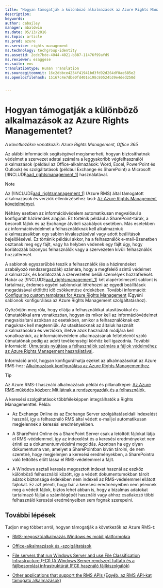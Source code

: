 ```yaml
---
title: "Hogyan támogatják a különböző alkalmazások az Azure Rights Managementet? | Azure RMS"
description: 
keywords: 
author: cabailey
manager: mbaldwin
ms.date: 05/13/2016
ms.topic: article
ms.prod: azure
ms.service: rights-management
ms.technology: techgroup-identity
ms.assetid: 2cdc7bde-4044-4021-b887-11476f99afd9
ms.reviewer: esaggese
ms.suite: ems
translationtype: Human Translation
ms.sourcegitcommit: 16c2dbbce4234f41941bd3fd92d264df0ae685e2
ms.openlocfilehash: 15167c4e7dbe0fd401e198c80524b39e4ded250d


---
```


# Hogyan támogatják a különböző alkalmazások az Azure Rights Managementet?

*A következőkre vonatkozik: Azure Rights Management, Office 365*

Az alábbi információk segítségével megismerheti, hogyan biztosíthatnak védelmet a szervezet adatai számára a leggyakoribb végfelhasználói alkalmazások (például az Office-alkalmazások: Word, Excel, PowerPoint és Outlook) és szolgáltatások (például Exchange és SharePoint) a Microsoft [!INCLUDE[aad_rightsmanagement_1](../includes/aad_rightsmanagement_1_md.md)] használatával. 
> [!NOTE]
> Az [!INCLUDE[aad_rightsmanagement_1](../includes/aad_rightsmanagement_1_md.md)] (Azure RMS) által támogatott alkalmazások és verziók ellenőrzéséhez lásd: [Az Azure Rights Management követelményei](../get-started/requirements-azure-rms.md).

Néhány esetben az információvédelem automatikusan megvalósul a konfigurált házirendek alapján. Ez történik például a SharePoint-tárak, a besorolt fájlok és az Exchange átviteli szabályok esetében. Más esetekben az információvédelmet a felhasználóknak kell alkalmazniuk alkalmazásaikban egy sablon kiválasztásával vagy adott beállítások bejelölésével. Ez történik például akkor, ha a felhasználók e-mail-üzenetben osztanak meg egy fájlt, vagy ha helyben védenek egy fájlt úgy, hogy korlátozzák bizonyos felhasználók vagy a szervezeten kívüli felhasználók hozzáférését.

A sablonok egyszerűbbé teszik a felhasználók (és a házirendeket szabályozó rendszergazdák) számára, hogy a megfelelő szintű védelmet alkalmazzák, és korlátozzák a szervezeten belüli személyek hozzáférését. Habár az [!INCLUDE[aad_rightsmanagement_1](../includes/aad_rightsmanagement_1_md.md)] két alapértelmezett sablont is tartalmaz, érdemes egyéni sablonokat létrehozni az egyedi beállítások megadásával eltöltött idő csökkentése érdekében. További információ: [Configuring custom templates for Azure Rights Management](../deploy-use/configure-custom-templates.md) (Egyéni sablonok konfigurálása az Azure Rights Management szolgáltatáshoz).

Győződjön meg róla, hogy ellátja a felhasználókat utasításokkal és útmutatókkal arra vonatkozóan, hogyan és mikor kell az információvédelmet megvalósítani azokban az esetekben, amikor a felhasználóknak ezt maguknak kell megtenniük. Az utasításoknak az általuk használt alkalmazásokra és verziókra, illetve azok használati módjára kell vonatkozniuk, az információvédelem alkalmazásának feltételeiről szóló útmutatónak pedig az adott tevékenységi körhöz kell igazodnia. További információ: [Útmutatás nyújtása a felhasználók számára a fájlok védelméhez az Azure Rights Management használatával](../deploy-use/help-users.md).

Információ arról, hogyan konfigurálhatja ezeket az alkalmazásokat az Azure RMS-hez: [Alkalmazások konfigurálása az Azure Rights Managementhez](../deploy-use/configure-applications.md).

> [!TIP]
> Az Azure RMS-t használó alkalmazások példái és pillanatképei: [Az Azure RMS működés közben: Mit látnak a rendszergazdák és a felhasználók](what-admins-users-see.md).

A keresési szolgáltatások többféleképpen integrálhatók a Rights Managementtel. Példa: 

- Az Exchange Online és az Exchange Server szolgáltatásoldali indexelést használ, így a felhasználó RMS által védett e-mailjei automatikusan megjelennek a keresési eredményekben. 

- A SharePoint Online és a SharePoint Server csak a letöltött fájlokat látja el RMS-védelemmel, így az indexelést és a keresési eredményeket nem érinti ez a dokumentumvédelmi megoldás. Azonban ha egy olyan dokumentuma van, amelyet a SharePointban kíván tárolni, de nem szeretné, hogy megjelenjen a keresési eredményekben, a SharePointra való feltöltés előtt lássa el RMS-védelemmel a fájlt.

- A Windows asztali keresés megosztott indexet használ az eszköz különböző felhasználói között, így a védett dokumentumokban tárolt adatok biztonsága érdekében nem indexeli az RMS-védelemmel ellátott fájlokat. Ez azt jelenti, hogy bár a keresési eredményeiben nem jelennek meg a védett fájlok, biztos lehet abban is, hogy a bizalmas adatokat tartalmazó fájljai a számítógépét használó vagy ahhoz csatlakozó többi felhasználó keresési eredményeiben sem fognak szerepelni. 



## További lépések

Tudjon meg többet arról, hogyan támogatják a következők az Azure RMS-t:

-   [RMS-megosztóalkalmazás Windows és mobil platformokra](sharing-app-support.md)

-   [Office-alkalmazások és -szolgáltatások](office-apps-services-support.md)

-   [File servers that run Windows Server and use File Classification Infrastructure (FCI) (A Windows Server rendszert futtató és a fájlbesorolási infrastruktúrát (FCI) használó fájlkiszolgálók)](file-server-support.md)

-   [Other applications that support the RMS APIs (Egyéb, az RMS API-kat támogató alkalmazások)](api-support.md)




<!--HONumber=Jul16_HO3-->


